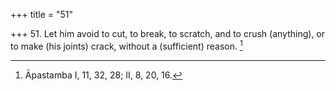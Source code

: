 +++
title = "51"

+++
51. Let him avoid to cut, to break, to scratch, and to crush (anything), or to make (his joints) crack, without a (sufficient) reason. [^39] 


[^39]:  Āpastamba I, 11, 32, 28; II, 8, 20, 16.
